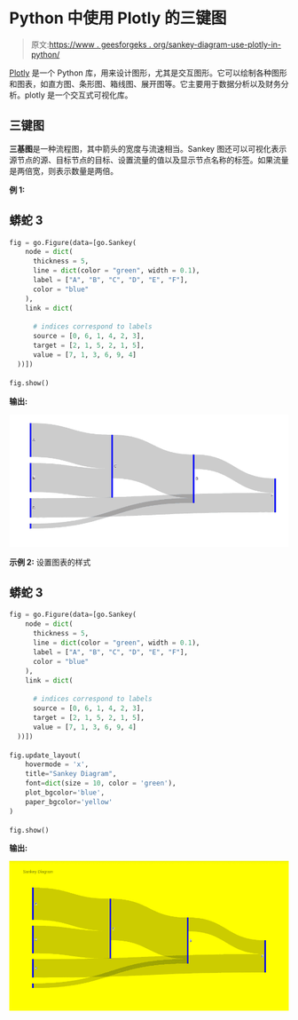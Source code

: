 # Python 中使用 Plotly 的三键图

> 原文:[https://www . geesforgeks . org/sankey-diagram-use-plotly-in-python/](https://www.geeksforgeeks.org/sankey-diagram-using-plotly-in-python/)

[Plotly](https://www.geeksforgeeks.org/getting-started-with-plotly-python/) 是一个 Python 库，用来设计图形，尤其是交互图形。它可以绘制各种图形和图表，如直方图、条形图、箱线图、展开图等。它主要用于数据分析以及财务分析。plotly 是一个交互式可视化库。

## 三键图

**三基图**是一种流程图，其中箭头的宽度与流速相当。Sankey 图还可以可视化表示源节点的源、目标节点的目标、设置流量的值以及显示节点名称的标签。如果流量是两倍宽，则表示数量是两倍。

**例 1:**

## 蟒蛇 3

```py
fig = go.Figure(data=[go.Sankey(
    node = dict(
      thickness = 5,
      line = dict(color = "green", width = 0.1),
      label = ["A", "B", "C", "D", "E", "F"],
      color = "blue"
    ),
    link = dict(

      # indices correspond to labels
      source = [0, 6, 1, 4, 2, 3], 
      target = [2, 1, 5, 2, 1, 5],
      value = [7, 1, 3, 6, 9, 4]
  ))])

fig.show()
```

**输出:**

![](img/e97060d0372531d0db34118c3151283a.png)

**示例 2:** 设置图表的样式

## 蟒蛇 3

```py
fig = go.Figure(data=[go.Sankey(
    node = dict(
      thickness = 5,
      line = dict(color = "green", width = 0.1),
      label = ["A", "B", "C", "D", "E", "F"],
      color = "blue"
    ),
    link = dict(

      # indices correspond to labels
      source = [0, 6, 1, 4, 2, 3], 
      target = [2, 1, 5, 2, 1, 5],
      value = [7, 1, 3, 6, 9, 4]
  ))])

fig.update_layout(
    hovermode = 'x',
    title="Sankey Diagram",
    font=dict(size = 10, color = 'green'),
    plot_bgcolor='blue',
    paper_bgcolor='yellow'
)

fig.show()
```

**输出:**

![](img/08e948d471a7c6363a1419cb0aab9faf.png)